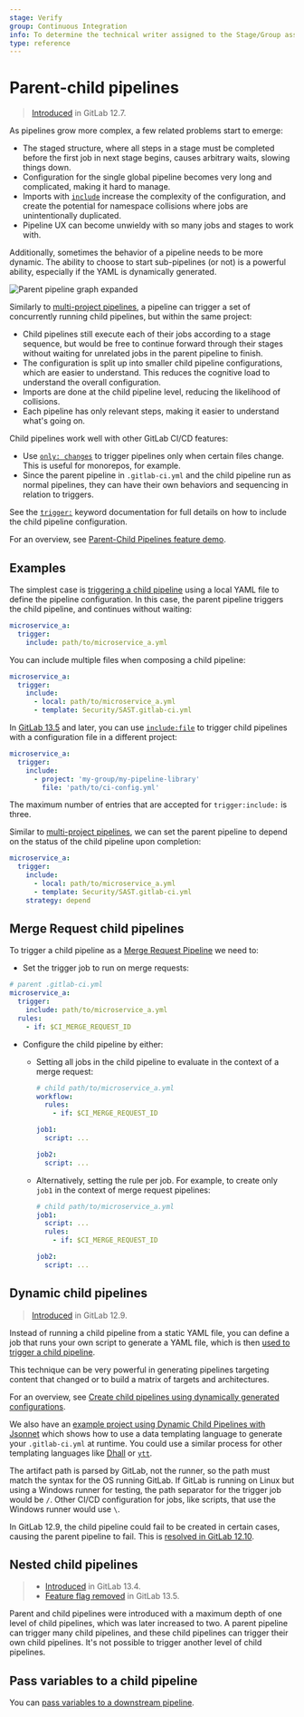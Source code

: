 ```yaml
---
stage: Verify
group: Continuous Integration
info: To determine the technical writer assigned to the Stage/Group associated with this page, see https://about.gitlab.com/handbook/engineering/ux/technical-writing/#assignments
type: reference
---
```


# Parent-child pipelines

> [Introduced](https://gitlab.com/gitlab-org/gitlab/-/issues/16094) in GitLab 12.7.

As pipelines grow more complex, a few related problems start to emerge:

- The staged structure, where all steps in a stage must be completed before the first
  job in next stage begins, causes arbitrary waits, slowing things down.
- Configuration for the single global pipeline becomes very long and complicated,
  making it hard to manage.
- Imports with [`include`](yaml/README.md#include) increase the complexity of the configuration, and create the potential
  for namespace collisions where jobs are unintentionally duplicated.
- Pipeline UX can become unwieldy with so many jobs and stages to work with.

Additionally, sometimes the behavior of a pipeline needs to be more dynamic. The ability
to choose to start sub-pipelines (or not) is a powerful ability, especially if the
YAML is dynamically generated.

![Parent pipeline graph expanded](img/parent_pipeline_graph_expanded_v12_6.png)

Similarly to [multi-project pipelines](multi_project_pipelines.md), a pipeline can trigger a
set of concurrently running child pipelines, but within the same project:

- Child pipelines still execute each of their jobs according to a stage sequence, but
  would be free to continue forward through their stages without waiting for unrelated
  jobs in the parent pipeline to finish.
- The configuration is split up into smaller child pipeline configurations, which are
  easier to understand. This reduces the cognitive load to understand the overall configuration.
- Imports are done at the child pipeline level, reducing the likelihood of collisions.
- Each pipeline has only relevant steps, making it easier to understand what's going on.

Child pipelines work well with other GitLab CI/CD features:

- Use [`only: changes`](yaml/README.md#onlychangesexceptchanges) to trigger pipelines only when
  certain files change. This is useful for monorepos, for example.
- Since the parent pipeline in `.gitlab-ci.yml` and the child pipeline run as normal
  pipelines, they can have their own behaviors and sequencing in relation to triggers.

See the [`trigger:`](yaml/README.md#trigger) keyword documentation for full details on how to
include the child pipeline configuration.

<i class="fa fa-youtube-play youtube" aria-hidden="true"></i>
For an overview, see [Parent-Child Pipelines feature demo](https://youtu.be/n8KpBSqZNbk).

## Examples

The simplest case is [triggering a child pipeline](yaml/README.md#trigger) using a
local YAML file to define the pipeline configuration. In this case, the parent pipeline
triggers the child pipeline, and continues without waiting:

```yaml
microservice_a:
  trigger:
    include: path/to/microservice_a.yml
```

You can include multiple files when composing a child pipeline:

```yaml
microservice_a:
  trigger:
    include:
      - local: path/to/microservice_a.yml
      - template: Security/SAST.gitlab-ci.yml
```

In [GitLab 13.5](https://gitlab.com/gitlab-org/gitlab/-/issues/205157) and later,
you can use [`include:file`](yaml/README.md#includefile) to trigger child pipelines
with a configuration file in a different project:

```yaml
microservice_a:
  trigger:
    include:
      - project: 'my-group/my-pipeline-library'
        file: 'path/to/ci-config.yml'
```

The maximum number of entries that are accepted for `trigger:include:` is three.

Similar to [multi-project pipelines](multi_project_pipelines.md#mirroring-status-from-triggered-pipeline),
we can set the parent pipeline to depend on the status of the child pipeline upon completion:

```yaml
microservice_a:
  trigger:
    include:
      - local: path/to/microservice_a.yml
      - template: Security/SAST.gitlab-ci.yml
    strategy: depend
```

## Merge Request child pipelines

To trigger a child pipeline as a [Merge Request Pipeline](merge_request_pipelines/index.md) we need to:

- Set the trigger job to run on merge requests:

```yaml
# parent .gitlab-ci.yml
microservice_a:
  trigger:
    include: path/to/microservice_a.yml
  rules:
    - if: $CI_MERGE_REQUEST_ID
```

- Configure the child pipeline by either:

  - Setting all jobs in the child pipeline to evaluate in the context of a merge request:

    ```yaml
    # child path/to/microservice_a.yml
    workflow:
      rules:
        - if: $CI_MERGE_REQUEST_ID

    job1:
      script: ...

    job2:
      script: ...
    ```

  - Alternatively, setting the rule per job. For example, to create only `job1` in
    the context of merge request pipelines:

    ```yaml
    # child path/to/microservice_a.yml
    job1:
      script: ...
      rules:
        - if: $CI_MERGE_REQUEST_ID

    job2:
      script: ...
    ```

## Dynamic child pipelines

> [Introduced](https://gitlab.com/gitlab-org/gitlab/-/issues/35632) in GitLab 12.9.

Instead of running a child pipeline from a static YAML file, you can define a job that runs
your own script to generate a YAML file, which is then [used to trigger a child pipeline](yaml/README.md#trigger-child-pipeline-with-generated-configuration-file).

This technique can be very powerful in generating pipelines targeting content that changed or to
build a matrix of targets and architectures.

<i class="fa fa-youtube-play youtube" aria-hidden="true"></i>
For an overview, see [Create child pipelines using dynamically generated configurations](https://youtu.be/nMdfus2JWHM).

We also have an [example project using Dynamic Child Pipelines with Jsonnet](https://gitlab.com/gitlab-org/project-templates/jsonnet) which shows how to use a data templating language to generate your `.gitlab-ci.yml` at runtime. You could use a similar process for other templating languages like [Dhall](https://dhall-lang.org/) or [`ytt`](https://get-ytt.io/).

The artifact path is parsed by GitLab, not the runner, so the path must match the
syntax for the OS running GitLab. If GitLab is running on Linux but using a Windows
runner for testing, the path separator for the trigger job would be `/`. Other CI/CD
configuration for jobs, like scripts, that use the Windows runner would use `\`.

In GitLab 12.9, the child pipeline could fail to be created in certain cases, causing the parent pipeline to fail.
This is [resolved in GitLab 12.10](https://gitlab.com/gitlab-org/gitlab/-/issues/209070).

## Nested child pipelines

> - [Introduced](https://gitlab.com/gitlab-org/gitlab/-/issues/29651) in GitLab 13.4.
> - [Feature flag removed](https://gitlab.com/gitlab-org/gitlab/-/issues/243747) in GitLab 13.5.

Parent and child pipelines were introduced with a maximum depth of one level of child
pipelines, which was later increased to two. A parent pipeline can trigger many child
pipelines, and these child pipelines can trigger their own child pipelines. It's not
possible to trigger another level of child pipelines.

## Pass variables to a child pipeline

You can [pass variables to a downstream pipeline](multi_project_pipelines.md#passing-variables-to-a-downstream-pipeline).
